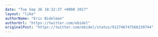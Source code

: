 ```yaml
---
date: "Tue Sep 26 18:32:37 +0000 2017"
layout: "like"
authorName: "Eric Bidelman"
authorUrl: "https://twitter.com/ebidel"
originalPost: "https://twitter.com/ebidel/status/912746747566239744"
---
```

